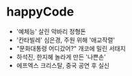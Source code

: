 happyCode
=========

- '예체능' 살린 악바리 정형돈
- '칸타빌레' 심은경, 주원 위해 '애교작렬'
- "문화대통령 어디갔어?" 개코에 밀린 서태지
- 하석진, 한지혜 놀라게 만든 '나쁜손'
- 에프엑스 크리스탈, 중국 공연 후 실신
